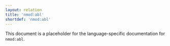 ```yaml
---
layout: relation
title: 'nmod:abl'
shortdef: 'nmod:abl'
---
```


This document is a placeholder for the language-specific documentation
for `nmod:abl`.
